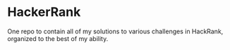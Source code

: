 # HackerRank
One repo to contain all of my solutions to various challenges in HackRank, organized to the best of my ability.
